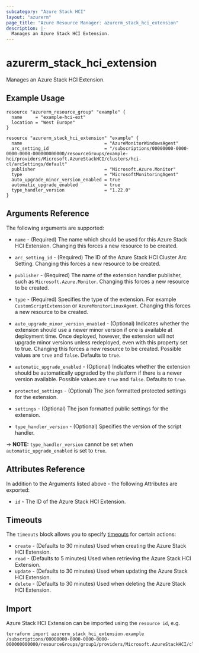 ```yaml
---
subcategory: "Azure Stack HCI"
layout: "azurerm"
page_title: "Azure Resource Manager: azurerm_stack_hci_extension"
description: |-
  Manages an Azure Stack HCI Extension.
---
```


# azurerm_stack_hci_extension

Manages an Azure Stack HCI Extension.

## Example Usage

```hcl
resource "azurerm_resource_group" "example" {
  name     = "example-hci-ext"
  location = "West Europe"
}

resource "azurerm_stack_hci_extension" "example" {
  name                               = "AzureMonitorWindowsAgent"
  arc_setting_id                     = "/subscriptions/00000000-0000-0000-0000-000000000000/resourceGroups/example-hci/providers/Microsoft.AzureStackHCI/clusters/hci-cl/arcSettings/default"
  publisher                          = "Microsoft.Azure.Monitor"
  type                               = "MicrosoftMonitoringAgent"
  auto_upgrade_minor_version_enabled = true
  automatic_upgrade_enabled          = true
  type_handler_version               = "1.22.0"
}
```

## Arguments Reference

The following arguments are supported:

* `name` - (Required) The name which should be used for this Azure Stack HCI Extension. Changing this forces a new resource to be created.

* `arc_setting_id` - (Required) The ID of the Azure Stack HCI Cluster Arc Setting. Changing this forces a new resource to be created.

* `publisher` - (Required) The name of the extension handler publisher, such as `Microsoft.Azure.Monitor`. Changing this forces a new resource to be created.

* `type` - (Required) Specifies the type of the extension. For example `CustomScriptExtension` or `AzureMonitorLinuxAgent`. Changing this forces a new resource to be created.

* `auto_upgrade_minor_version_enabled` - (Optional) Indicates whether the extension should use a newer minor version if one is available at deployment time. Once deployed, however, the extension will not upgrade minor versions unless redeployed, even with this property set to true. Changing this forces a new resource to be created. Possible values are `true` and `false`. Defaults to `true`.

* `automatic_upgrade_enabled` - (Optional) Indicates whether the extension should be automatically upgraded by the platform if there is a newer version available. Possible values are `true` and `false`. Defaults to `true`.

* `protected_settings` - (Optional) The json formatted protected settings for the extension.

* `settings` - (Optional) The json formatted public settings for the extension.

* `type_handler_version` - (Optional) Specifies the version of the script handler.

-> **NOTE:** `type_handler_version` cannot be set when `automatic_upgrade_enabled` is set to `true`.

## Attributes Reference

In addition to the Arguments listed above - the following Attributes are exported:

* `id` - The ID of the Azure Stack HCI Extension.

## Timeouts

The `timeouts` block allows you to specify [timeouts](https://www.terraform.io/language/resources/syntax#operation-timeouts) for certain actions:

* `create` - (Defaults to 30 minutes) Used when creating the Azure Stack HCI Extension.
* `read` - (Defaults to 5 minutes) Used when retrieving the Azure Stack HCI Extension.
* `update` - (Defaults to 30 minutes) Used when updating the Azure Stack HCI Extension.
* `delete` - (Defaults to 30 minutes) Used when deleting the Azure Stack HCI Extension.

## Import

Azure Stack HCI Extension can be imported using the `resource id`, e.g.

```shell
terraform import azurerm_stack_hci_extension.example /subscriptions/00000000-0000-0000-0000-000000000000/resourceGroups/group1/providers/Microsoft.AzureStackHCI/clusters/cluster1/arcSettings/default/extensions/extension1
```
